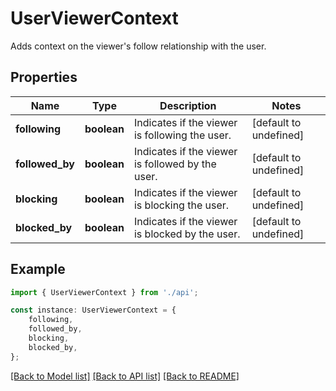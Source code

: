 # UserViewerContext

Adds context on the viewer\'s follow relationship with the user.

## Properties

Name | Type | Description | Notes
------------ | ------------- | ------------- | -------------
**following** | **boolean** | Indicates if the viewer is following the user. | [default to undefined]
**followed_by** | **boolean** | Indicates if the viewer is followed by the user. | [default to undefined]
**blocking** | **boolean** | Indicates if the viewer is blocking the user. | [default to undefined]
**blocked_by** | **boolean** | Indicates if the viewer is blocked by the user. | [default to undefined]

## Example

```typescript
import { UserViewerContext } from './api';

const instance: UserViewerContext = {
    following,
    followed_by,
    blocking,
    blocked_by,
};
```

[[Back to Model list]](../README.md#documentation-for-models) [[Back to API list]](../README.md#documentation-for-api-endpoints) [[Back to README]](../README.md)
